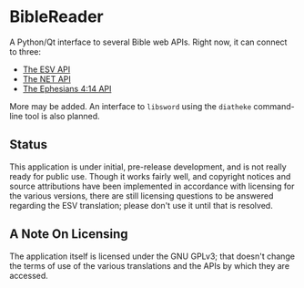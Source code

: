 BibleReader
============================================

A Python/Qt interface to several Bible web APIs.  Right now, it can connect to three:

 - [The ESV API](http://esvapi.org)
 - [The NET API](http://labs.bible.org/api_web_service)
 - [The Ephesians 4:14 API](http://www.4-14.org.uk/xml-bible-web-service-api)

More may be added.  An interface to `libsword` using the `diatheke` command-line tool is also planned.

Status
----------------------------------------------------------------

This application is under initial, pre-release development, and
is not really ready for public use.  Though it works fairly well,
and copyright notices and source attributions have been
implemented in accordance with licensing for the various versions,
there are still licensing questions to be answered regarding the
ESV translation; please don't use it until that is resolved.

A Note On Licensing
-----------------------------------------------------------------

The application itself is licensed under the GNU GPLv3; that
doesn't change the terms of use of the various translations and
the APIs by which they are accessed.